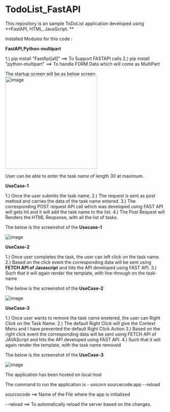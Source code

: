 # TodoList_FastAPI
This repository is an sample ToDoList application developed using **FastAPI, HTML, JavaScript. **

Installed Modules for this code :

**FastAPI,Python-multipart**


1.) pip install "FastApi[all]" ==> To Support FASTAPI calls
2.) pip install "python-multipart" ==> To handle FORM Data which will come as MultiPart


The startup screen will be as below screen.
<img width="290" alt="image" src="https://github.com/phaniteja5789/TodoList_FastAPI/assets/36558484/2d54041d-beda-431f-a85b-1a1f4906881f">

User can be able to enter the task name of length 30 at maximum.

**UseCase-1**

  1.) Once the user submits the task name, 
  2.) The request is sent as post method and carries the data of the task name entered. 
  3.) The corresponding POST request API call which was developed using FAST API will gets hit and it will add the task name to the list.
  4.) The Post Request will Renders the HTML Response, with all the list of tasks.
  
  The below is the screenshot of the **Usecase-1**
  
  ![image](https://github.com/phaniteja5789/TodoList_FastAPI/assets/36558484/84803234-0a21-404f-9666-bb900453964f)

  
 **UseCase-2**

  1.) Once user completes the task, the user can left click on the task name. 
  2.) Based on the click event the corresponding data will be sent using **FETCH API of Javascript** and hits the API developed using FAST API. 
  3.) Such that it will again render the template, with line-through on the task-name
  
  The below is the screenshot of the **UseCase-2**
  
  ![image](https://github.com/phaniteja5789/TodoList_FastAPI/assets/36558484/6632ae10-8f3c-4038-bbad-6383465805b9)

  
  **UseCase-3**
  
  1.) Once user wants to remove the task name enetered, the user can Right Click on the Task Name.
  2.) The default Right Click will give the Context Menu and I have prevented the default Right Click Action
  3.) Based on the right click event the corresponding data will be sent using FETCH API of JAVAScript and hits the API developed using FAST API.
  4.) Such that it will again render the template, with the task name removed
  
  The below is the screenshot of the **UseCase-3**
  
  ![image](https://github.com/phaniteja5789/TodoList_FastAPI/assets/36558484/5e3f37b9-1221-4f5e-b9df-631525c81b87)
  
The application has been hosted on local host

The command to run the application is - uvicorn sourcecode:app --reload

sourcecode ==> Name of the File where the app is initialized

--reload ==> To automatically reload the server based on the changes.


  
